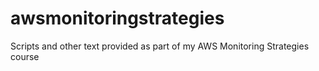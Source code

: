 # awsmonitoringstrategies
Scripts and other text provided as part of my AWS Monitoring Strategies course
